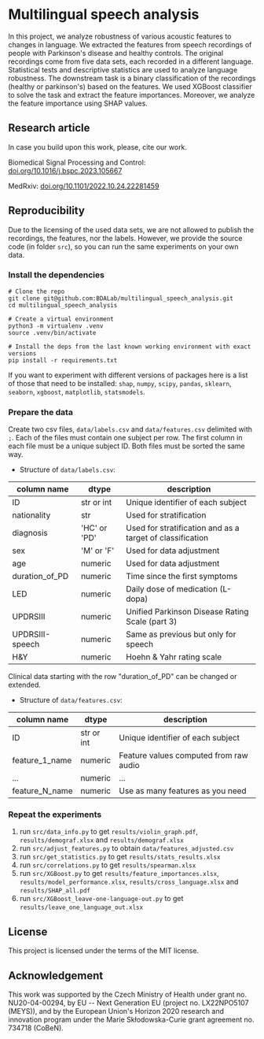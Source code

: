 # Multilingual speech analysis

In this project, we analyze robustness of various acoustic features to changes in language.
We extracted the features from speech recordings of people with Parkinson's disease and healthy controls.
The original recordings come from five data sets, each recorded in a different language.
Statistical tests and descriptive statistics are used to analyze language robustness.
The downstream task is a binary classification of the recordings (healthy or parkinson's) based on the features.
We used XGBoost classifier to solve the task and extract the feature importances.
Moreover, we analyze the feature importance using SHAP values.

## Research article

In case you build upon this work, please, cite our work.

Biomedical Signal Processing and Control: [doi.org/10.1016/j.bspc.2023.105667](https://doi.org/10.1016/j.bspc.2023.105667)

MedRxiv: [doi.org/10.1101/2022.10.24.22281459](https://doi.org/10.1101/2022.10.24.22281459)

## Reproducibility

Due to the licensing of the used data sets, we are not allowed to publish the
recordings, the features, nor the labels. However, we provide the source
code (in folder `src`), so you can run the same experiments on your own data. 

### Install the dependencies

```
# Clone the repo
git clone git@github.com:BDALab/multilingual_speech_analysis.git
cd multilingual_speech_analysis

# Create a virtual environment
python3 -m virtualenv .venv
source .venv/bin/activate

# Install the deps from the last known working environment with exact versions
pip install -r requirements.txt
```

If you want to experiment with different versions of packages here is a
list of those that need to be installed: `shap`, `numpy`, `scipy`, `pandas`,
`sklearn`, `seaborn`, `xgboost`, `matplotlib`, `statsmodels`.

### Prepare the data

Create two csv files, `data/labels.csv` and `data/features.csv` delimited with `;`.
Each of the files must contain one subject per row. The first column
in each file must be a unique subject ID. Both files must be sorted the same way.

- Structure of `data/labels.csv`:

| column name     | dtype        | description
| -------------   | ----------   | -----------
| ID              | str or int   | Unique identifier of each subject
| nationality     | str          | Used for stratification
| diagnosis       | 'HC' or 'PD' | Used for stratification and as a target of classification
| sex             | 'M' or 'F'   | Used for data adjustment
| age             | numeric      | Used for data adjustment
| duration_of_PD  | numeric      | Time since the first symptoms
| LED             | numeric      | Daily dose of medication (L-dopa)
| UPDRSIII        | numeric      | Unified Parkinson Disease Rating Scale (part 3)
| UPDRSIII-speech | numeric      | Same as previous but only for speech
| H&Y             | numeric      | Hoehn & Yahr rating scale

Clinical data starting with the row "duration_of_PD" can be changed or extended.

- Structure of `data/features.csv`:

| column name     | dtype        | description
| -------------   | ----------   | -----------
| ID              | str or int   | Unique identifier of each subject
| feature_1_name  | numeric      | Feature values computed from raw audio
| ...             | numeric      | ...
| feature_N_name  | numeric      | Use as many features as you need

### Repeat the experiments

1. run `src/data_info.py` to get `results/violin_graph.pdf`, `results/demograf.xlsx` and `results/demograf.xlsx`
2. run `src/adjust_features.py` to obtain `data/features_adjusted.csv`
3. run `src/get_statistics.py` to get `results/stats_results.xlsx`
4. run `src/correlations.py` to get `results/spearman.xlsx`
5. run `src/XGBoost.py` to get `results/feature_importances.xlsx`, `results/model_performance.xlsx`,
 `results/cross_language.xlsx` and `results/SHAP_all.pdf`
6. run `src/XGBoost_leave-one-language-out.py` to get `results/leave_one_language_out.xlsx`

## License

This project is licensed under the terms of the MIT license.

## Acknowledgement

This work was supported by the Czech Ministry of Health under grant no. NU20-04-00294,
by EU -- Next Generation EU (project no. LX22NPO5107 (MEYS)), and by the European Union's Horizon 2020
research and innovation program under the Marie Skłodowska-Curie grant agreement no. 734718 (CoBeN).
